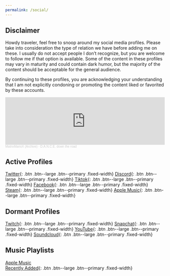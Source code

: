 ```yaml
---
permalink: /social/
---
```


## Disclaimer

Howdy traveler, feel free to snoop around my social media profiles. Please take into consideration the type of relation we have before adding me on these. I usually do not accept people I don’t recognize, but you are welcome to follow me if that option is available. Some of the content in these profiles may vary in maturity and could contain dark humor, but the majority of the content should be acceptable for the general audience.

By continuing to these profiles, you are acknowledging your understanding that I am not explicitly condoning or promoting the content liked or favorited by these accounts.


<div class="embed-responsive embed-responsive-21by9 py-5">
  <iframe class="embed-responsive embed-responsive-21by9" width="100%" height="150" scrolling="no" frameborder="no" allow="autoplay" src="https://w.soundcloud.com/player/?url=https%3A//api.soundcloud.com/tracks/220911467&color=%23ff5500&auto_play=false&hide_related=false&show_comments=true&show_user=true&show_reposts=false&show_teaser=true&visual=true"></iframe>
  <div style="font-size: 10px; color: #cccccc;line-break: anywhere;word-break: normal;overflow: hidden;white-space: nowrap;text-overflow: ellipsis; font-family: Interstate,Lucida Grande,Lucida Sans Unicode,Lucida Sans,Garuda,Verdana,Tahoma,sans-serif;font-weight: 100;"><a href="https://soundcloud.com/matrixmariox" title="MatrixMarioX (Archive)" target="_blank" style="color: #cccccc; text-decoration: none;">MatrixMarioX (Archive)</a> · <a href="https://soundcloud.com/matrixmariox/dance-down-the-road" title="D.A.N.C.E. down the road" target="_blank" style="color: #cccccc; text-decoration: none;">D.A.N.C.E. down the road</a></div>
</div> 


## Active Profiles

<style>
  .fixed-width {
    width: 200px;
    margin-right: 25px;
    margin-bottom: 25px;
}
</style>


[<i class="fab fa-twitter"></i> Twitter](https://twitter.com/0x4B3136){: .btn .btn--large .btn--primary .fixed-width}
[<i class="fab fa-discord"></i> Discord](#){: .btn .btn--large .btn--primary .fixed-width}
[<i class="fab fa-tiktok"></i> Tiktok](https://www.tiktok.com/@0x4b3136){: .btn .btn--large .btn--primary .fixed-width}
[<i class="fab fa-facebook"></i> Facebook](https://www.facebook.com/jadorno16){: .btn .btn--large .btn--primary .fixed-width}
[<i class="fab fa-steam"></i> Steam](https://steamcommunity.com/id/0x4B3136/){: .btn .btn--large .btn--primary .fixed-width}
[<i class="fab fa-apple"></i> Apple Music](https://music.apple.com/profile/0x4B3136){: .btn .btn--large .btn--primary .fixed-width}


## Dormant Profiles

[<i class="fab fa-twitch"></i> Twitch](https://www.twitch.tv/0x4b3136){: .btn .btn--large .btn--primary .fixed-width}
[<i class="fab fa-snapchat"></i> Snapchat](#){: .btn .btn--large .btn--primary .fixed-width}
[<i class="fab fa-youtube"></i> YouTube](https://www.youtube.com/user/Krispin16){: .btn .btn--large .btn--primary .fixed-width}
[<i class="fab fa-soundcloud"></i> Soundcloud](https://soundcloud.com/0x4b3136/likes){: .btn .btn--large .btn--primary .fixed-width}


## Music Playlists 


[<i class="fab fa-apple"></i> Apple Music<br />Recently Added](https://music.apple.com/us/playlist/pl.u-42PGTaByA3j){: .btn .btn--large .btn--primary .fixed-width}
